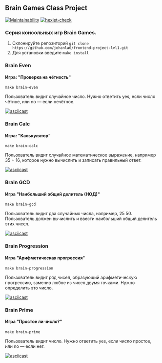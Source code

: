 ## Brain Games Class Project
[![Maintainability](https://api.codeclimate.com/v1/badges/e6b7914de7415773f72a/maintainability)](https://codeclimate.com/github/johanla0/frontend-project-lvl1/maintainability)
[![hexlet-check](https://github.com/johanla0/frontend-project-lvl1/workflows/hexlet-check/badge.svg)](https://github.com/johanla0/frontend-project-lvl1/actions)

### Серия консольных игр Brain Games.
1. Склонируйте репозиторий `git clone https://github.com/johanla0/frontend-project-lvl1.git`
2. Для установки введите `make install`

### Brain Even
#### Игра: "Проверка на чётность"
`make brain-even`

Пользователь видит случайное число. Нужно ответить yes, если число чётное, или no — если нечётное.

[![asciicast](https://asciinema.org/a/EmRUhh2qqUitcQP4ZGGQ0DZil.svg)](https://asciinema.org/a/EmRUhh2qqUitcQP4ZGGQ0DZil)

### Brain Calc
#### Игра: "Калькулятор"
`make brain-calc`

Пользователь видит случайное математическое выражение, например 35 + 16, которое нужно вычислить и записать правильный ответ.

[![asciicast](https://asciinema.org/a/coy9jHxKnI4HpFsGqoDVeOSU8.svg)](https://asciinema.org/a/coy9jHxKnI4HpFsGqoDVeOSU8)

### Brain GCD
#### Игра "Наибольший общий делитель (НОД)"
`make brain-gcd`

Пользователь видит два случайных числа, например, 25 50. Пользователь должен вычислить и ввести наибольший общий делитель этих чисел.

[![asciicast](https://asciinema.org/a/Z1TrjOOpIc0ACslMZlZEfedrx.svg)](https://asciinema.org/a/Z1TrjOOpIc0ACslMZlZEfedrx)

### Brain Progression
#### Игра "Арифметическая прогрессия"
`make brain-progression`

Пользователь видит ряд чисел, образующий арифметическую прогрессию, заменив любое из чисел двумя точками. Нужно определить это число.

[![asciicast](https://asciinema.org/a/I5W8ddHFhz92uuJqRmvNN5mxt.svg)](https://asciinema.org/a/I5W8ddHFhz92uuJqRmvNN5mxt)

### Brain Prime
#### Игра "Простое ли число?"
`make brain-prime`

Пользователь видит число. Нужно ответить yes, если число простое, или no — если нет.

[![asciicast](https://asciinema.org/a/8et8FVP7J5IvPOv77QNBbqUQA.svg)](https://asciinema.org/a/8et8FVP7J5IvPOv77QNBbqUQA)
